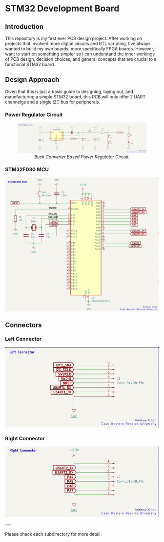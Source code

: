 # STM32 Development Board

## Introduction
This repository is my first ever PCB design project. After working on projects that involved more digital circuits and RTL scripting, I've always wanted to build my own boards, more specifically FPGA boards. However, I want to start on something simpler so I can understand the inner workings of PCB design, decision choices, and general concepts that are crucial to a functional STM32 board.

## Design Approach
Given that this is just a basic guide to designing, laying out, and maunfacturing a simple STM32 board, this PCB will only offer 2 UART channelgs and a single I2C bus for peripherals. 

### Power Regulator Circuit
<p align="center">
  <figure>
    <img width="800px" src="./Images/PowerRegulatorSchematic.png" />
    <figcaption align="center"><em>Buck Converter Based Power Regulator Circuit.</em></figcaption>
  </figure>
</p>

### STM32F030 MCU
<p align="center">
  <img width="600px" src="./Images/STM32MCUSchematic.png" />
</p>

## Connectors

### Left Connector
<p align="center">
  <img width="600px" src="./Images/LeftConnectorSchematic.png" />
</p>

### Right Connector
<p align="center">
  <img width="600px" src="./Images/RightConnectorSchematic.png" />
</p>
---

Please check each subdirectory for more detail.
